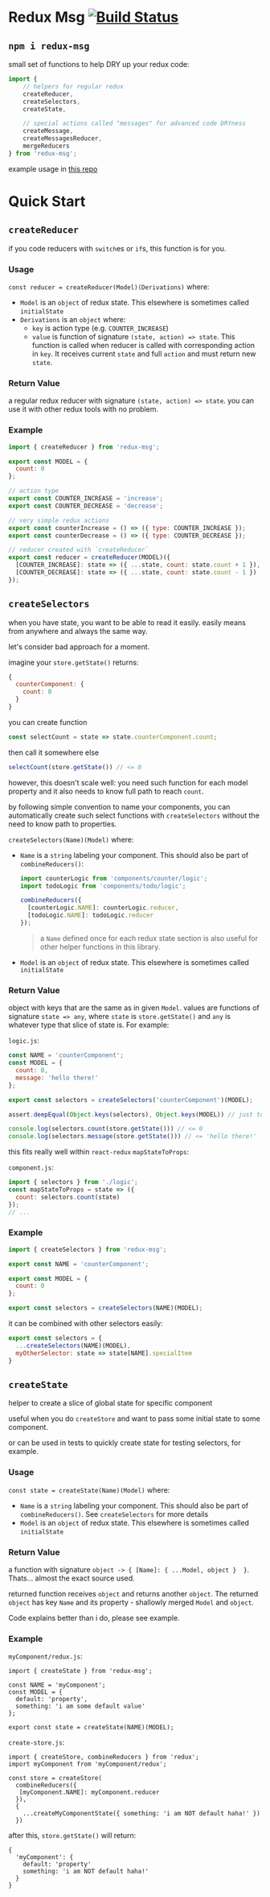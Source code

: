 # Redux Msg [![Build Status](https://travis-ci.org/argshook/redux-msg.svg?branch=master)](https://travis-ci.org/argshook/redux-msg)

## `npm i redux-msg`

small set of functions to help DRY up your redux code:

```js
import {
    // helpers for regular redux
    createReducer,
    createSelectors,
    createState,

    // special actions called "messages" for advanced code DRYness
    createMessage,
    createMessagesReducer,
    mergeReducers
} from 'redux-msg';
```

example usage in [this repo](https://github.com/argshook/how-to-redux)

# Quick Start

## `createReducer`

if you code reducers with `switch`es or `if`s, this function is for you.

### Usage

`const reducer = createReducer(Model)(Derivations)` where:

* `Model` is an `object` of redux state. This elsewhere is sometimes called `initialState`
* `Derivations` is an `object` where:
  * `key` is action type (e.g. `COUNTER_INCREASE`)
  * `value` is function of signature `(state, action) => state`. This
  function is called when reducer is called with corresponding action in
  `key`. It receives current `state` and full `action` and must return
  new `state`.

### Return Value

a regular redux reducer with signature `(state, action) => state`. you
can use it with other redux tools with no problem.


### Example

```js
import { createReducer } from 'redux-msg';

export const MODEL = {
  count: 0
};

// action type
export const COUNTER_INCREASE = 'increase';
export const COUNTER_DECREASE = 'decrease';

// very simple redux actions
export const counterIncrease = () => ({ type: COUNTER_INCREASE });
export const counterDecrease = () => ({ type: COUNTER_DECREASE });

// reducer created with `createReducer`
export const reducer = createReducer(MODEL)({
  [COUNTER_INCREASE]: state => ({ ...state, count: state.count + 1 }),
  [COUNTER_DECREASE]: state => ({ ...state, count: state.count - 1 })
});
```

## `createSelectors`

when you have state, you want to be able to read it easily. easily means
from anywhere and always the same way.

let's consider bad approach for a moment.

imagine your `store.getState()` returns:

```js
{
  counterComponent: {
    count: 0
  }
}
```

you can create function
```js
const selectCount = state => state.counterComponent.count;
```

then call it somewhere else
  ```js
selectCount(store.getState()) // <= 0
```

however, this doesn't scale well: you need such function for each model property and it also needs to know full path to reach `count`.

by following simple convention to name your components, you can
automatically create such select functions with `createSelectors`
without the need to know path to properties.

`createSelectors(Name)(Model)` where:

* `Name` is a `string` labeling your component. This should also be part of `combineReducers()`:

    ```js
    import counterLogic from 'components/counter/logic';
    import todoLogic from 'components/todo/logic';

    combineReducers({
      [counterLogic.NAME]: counterLogic.reducer,
      [todoLogic.NAME]: todoLogic.reducer
    });
    ```

    > a `Name` defined once for each redux state section is also useful
    > for other helper functions in this library.

* `Model` is an `object` of redux state. This elsewhere is sometimes called `initialState`

### Return Value

object with keys that are the same as in given `Model`. values are
functions of signature `state => any`, where `state` is
`store.getState()` and `any` is whatever type that slice of state is.
For example:

`logic.js`:
```js
const NAME = 'counterComponent';
const MODEL = {
  count: 0,
  message: 'hello there!'
};

export const selectors = createSelectors('counterComponent')(MODEL);

assert.deepEqual(Object.keys(selectors), Object.keys(MODEL)) // just to illustrate that both have same keys

console.log(selectors.count(store.getState())) // <= 0
console.log(selectors.message(store.getState())) // <= 'hello there!'
```

this fits really well within `react-redux` `mapStateToProps`:

`component.js`:
```js
import { selectors } from './logic';
const mapStateToProps = state => ({
  count: selectors.count(state)
});
// ...
```

### Example

```js
import { createSelectors } from 'redux-msg';

export const NAME = 'counterComponent';

export const MODEL = {
  count: 0
};

export const selectors = createSelectors(NAME)(MODEL);
```

it can be combined with other selectors easily:

```js
export const selectors = {
  ...createSelectors(NAME)(MODEL),
  myOtherSelector: state => state[NAME].specialItem
}
```

## `createState`

helper to create a slice of global state for specific component

useful when you do `createStore` and want to pass some initial state to some component.

or can be used in tests to quickly create state for testing selectors, for example.

### Usage

`const state = createState(Name)(Model)` where:

* `Name` is a `string` labeling your component. This should also be part of `combineReducers()`. See `createSelectors` for more details
* `Model` is an `object` of redux state. This elsewhere is sometimes called `initialState`

### Return Value

a function with signature `object -> { [Name]: { ...Model, object }  }`.
Thats... almost the exact source used.

returned function receives `object` and returns another `object`. The
returned `object` has key `Name` and its property - shallowly merged
`Model` and `object`.

Code explains better than i do, please see example.

### Example

`myComponent/redux.js`:

```
import { createState } from 'redux-msg';

const NAME = 'myComponent';
const MODEL = {
  default: 'property',
  something: 'i am some default value'
};

export const state = createState(NAME)(MODEL);
```


`create-store.js`:

```
import { createStore, combineReducers } from 'redux';
import myComponent from 'myComponent/redux';

const store = createStore(
  combineReducers({
   [myComponent.NAME]: myComponent.reducer
  }),
  {
    ...createMyComponentState({ something: 'i am NOT default haha!' })
  })
```

after this, `store.getState()` will return:

```
{
  'myComponent': {
    default: 'property'
    something: 'i am NOT default haha!'
  }
}
```
